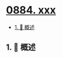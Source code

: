 # [0884. xxx](https://github.com/Tdahuyou/TNotes.leetcode/tree/main/notes/0884.%20xxx)

<!-- region:toc -->

- [1. 📝 概述](#1--概述)

<!-- endregion:toc -->

## 1. 📝 概述
